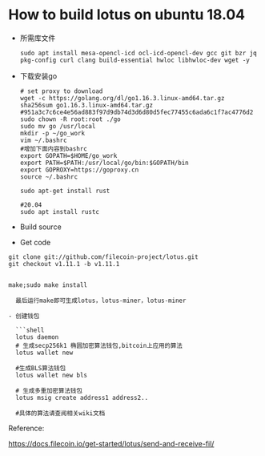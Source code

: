 # How to build lotus on ubuntu 18.04

- 所需库文件

  ```shell
  sudo apt install mesa-opencl-icd ocl-icd-opencl-dev gcc git bzr jq pkg-config curl clang build-essential hwloc libhwloc-dev wget -y
  ```

- 下载安装go

  ```shell
  # set proxy to download 
  wget -c https://golang.org/dl/go1.16.3.linux-amd64.tar.gz
  sha256sum go1.16.3.linux-amd64.tar.gz
  #951a3c7c6ce4e56ad883f97d9db74d3d6d80d5fec77455c6ada6c1f7ac4776d2
  sudo chown -R root:root ./go
  sudo mv go /usr/local
  mkdir -p ~/go_work
  vim ~/.bashrc
  #增加下面内容到bashrc
  export GOPATH=$HOME/go_work
  export PATH=$PATH:/usr/local/go/bin:$GOPATH/bin
  export GOPROXY=https://goproxy.cn
  source ~/.bashrc
  
  sudo apt-get install rust
  
  #20.04
  sudo apt install rustc
  ```

- Build source

* Get code
```shell
git clone git://github.com/filecoin-project/lotus.git
git checkout v1.11.1 -b v1.11.1


make;sudo make install

  最后运行make即可生成lotus，lotus-miner，lotus-miner

- 创建钱包

  ```shell
  lotus daemon
  # 生成secp256k1 椭圆加密算法钱包,bitcoin上应用的算法
  lotus wallet new
  
  #生成BLS算法钱包
  lotus wallet new bls
  
  # 生成多重加密算法钱包
  lotus msig create address1 address2..
  
  #具体的算法请查阅相关wiki文档
  ```

Reference:

https://docs.filecoin.io/get-started/lotus/send-and-receive-fil/
